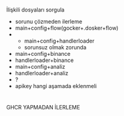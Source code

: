 #
İlişkili dosyaları sorgula
* sorunu çözmeden ilerleme
* main+config+flow(gocker+.dosker+flow)
* * main+config+handlerloader
  * sorunsuz olmak zorunda
* main+config+binance
* handlerloader+binance
* main+config+analiz
* handlerloader+analiz
* ?
* apikey hangi aşamada eklenmeli

#
GHCR YAPMADAN İLERLEME

#


#


#
